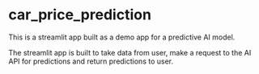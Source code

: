 # car_price_prediction

This is a streamlit app built as a demo app for a predictive AI model.

The streamlit app is built to take data from user, make a request to the AI API for predictions and return predictions to user.

